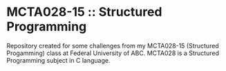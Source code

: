 # MCTA028-15 :: Structured Programming
Repository created for some challenges from my MCTA028-15 (Structured Progamming) class at Federal University of ABC. 
MCTA028 is a Structured Programming subject in C language.
